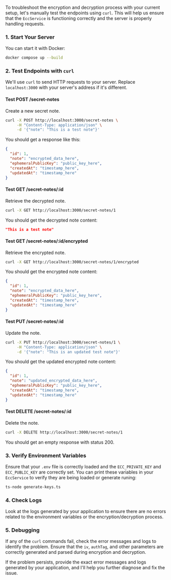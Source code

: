 To troubleshoot the encryption and decryption process with your current setup, let's manually test the endpoints using `curl`. This will help us ensure that the `EccService` is functioning correctly and the server is properly handling requests.

### 1. Start Your Server

You can start it with Docker:

```bash
docker compose up --build
```

### 2. Test Endpoints with `curl`

We'll use `curl` to send HTTP requests to your server. Replace `localhost:3000` with your server's address if it's different.

#### Test POST /secret-notes

Create a new secret note.

```bash
curl -X POST http://localhost:3000/secret-notes \
     -H "Content-Type: application/json" \
     -d '{"note": "This is a test note"}'
```

You should get a response like this:

```json
{
  "id": 1,
  "note": "encrypted_data_here",
  "ephemeralPublicKey": "public_key_here",
  "createdAt": "timestamp_here",
  "updatedAt": "timestamp_here"
}
```

#### Test GET /secret-notes/:id

Retrieve the decrypted note.

```bash
curl -X GET http://localhost:3000/secret-notes/1
```

You should get the decrypted note content:

```json
"This is a test note"
```

#### Test GET /secret-notes/:id/encrypted

Retrieve the encrypted note.

```bash
curl -X GET http://localhost:3000/secret-notes/1/encrypted
```

You should get the encrypted note content:

```json
{
  "id": 1,
  "note": "encrypted_data_here",
  "ephemeralPublicKey": "public_key_here",
  "createdAt": "timestamp_here",
  "updatedAt": "timestamp_here"
}
```

#### Test PUT /secret-notes/:id

Update the note.

```bash
curl -X PUT http://localhost:3000/secret-notes/1 \
     -H "Content-Type: application/json" \
     -d '{"note": "This is an updated test note"}'
```

You should get the updated encrypted note content:

```json
{
  "id": 1,
  "note": "updated_encrypted_data_here",
  "ephemeralPublicKey": "public_key_here",
  "createdAt": "timestamp_here",
  "updatedAt": "timestamp_here"
}
```

#### Test DELETE /secret-notes/:id

Delete the note.

```bash
curl -X DELETE http://localhost:3000/secret-notes/1
```

You should get an empty response with status 200.

### 3. Verify Environment Variables

Ensure that your `.env` file is correctly loaded and the `ECC_PRIVATE_KEY` and `ECC_PUBLIC_KEY` are correctly set. You can print these variables in your `EccService` to verify they are being loaded or generate runing:
```bash
ts-node generate-keys.ts
```

### 4. Check Logs

Look at the logs generated by your application to ensure there are no errors related to the environment variables or the encryption/decryption process.

### 5. Debugging

If any of the `curl` commands fail, check the error messages and logs to identify the problem. Ensure that the `iv`, `authTag`, and other parameters are correctly generated and parsed during encryption and decryption.

If the problem persists, provide the exact error messages and logs generated by your application, and I'll help you further diagnose and fix the issue.